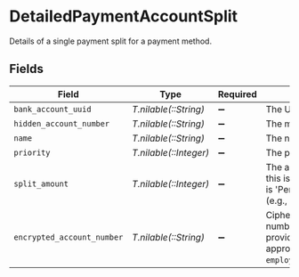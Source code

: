 # DetailedPaymentAccountSplit

Details of a single payment split for a payment method.


## Fields

| Field                                                                                                                                                                                                                            | Type                                                                                                                                                                                                                             | Required                                                                                                                                                                                                                         | Description                                                                                                                                                                                                                      |
| -------------------------------------------------------------------------------------------------------------------------------------------------------------------------------------------------------------------------------- | -------------------------------------------------------------------------------------------------------------------------------------------------------------------------------------------------------------------------------- | -------------------------------------------------------------------------------------------------------------------------------------------------------------------------------------------------------------------------------- | -------------------------------------------------------------------------------------------------------------------------------------------------------------------------------------------------------------------------------- |
| `bank_account_uuid`                                                                                                                                                                                                              | *T.nilable(::String)*                                                                                                                                                                                                            | :heavy_minus_sign:                                                                                                                                                                                                               | The UUID of the bank account.                                                                                                                                                                                                    |
| `hidden_account_number`                                                                                                                                                                                                          | *T.nilable(::String)*                                                                                                                                                                                                            | :heavy_minus_sign:                                                                                                                                                                                                               | The masked account number.                                                                                                                                                                                                       |
| `name`                                                                                                                                                                                                                           | *T.nilable(::String)*                                                                                                                                                                                                            | :heavy_minus_sign:                                                                                                                                                                                                               | The name of the bank account.                                                                                                                                                                                                    |
| `priority`                                                                                                                                                                                                                       | *T.nilable(::Integer)*                                                                                                                                                                                                           | :heavy_minus_sign:                                                                                                                                                                                                               | The priority of the payment split.                                                                                                                                                                                               |
| `split_amount`                                                                                                                                                                                                                   | *T.nilable(::Integer)*                                                                                                                                                                                                           | :heavy_minus_sign:                                                                                                                                                                                                               | The amount for the split. If `split_by` is 'Amount', this is in cents (e.g., 500 for $5.00). If `split_by` is 'Percentage', this is the percentage value (e.g., 60 for 60%).                                                     |
| `encrypted_account_number`                                                                                                                                                                                                       | *T.nilable(::String)*                                                                                                                                                                                                            | :heavy_minus_sign:                                                                                                                                                                                                               | Ciphertext containing the full bank account number, which must be decrypted using a key provided by Gusto. Only visible with the appropriate `read:account_number` scope (e.g., `employee_payment_methods:read:account_number`). |